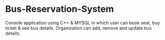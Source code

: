 # Bus-Reservation-System
Console application using C++ &amp; MYSQL in which user can book seat, buy ticket &amp; see bus details. Organization can add, remove and update bus details.
